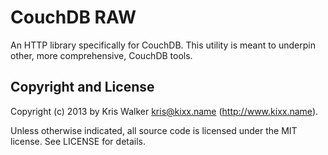 CouchDB RAW
===========
An HTTP library specifically for CouchDB. This utility is meant to underpin
other, more comprehensive, CouchDB tools.

Copyright and License
---------------------
Copyright (c) 2013 by Kris Walker <kris@kixx.name> (http://www.kixx.name).

Unless otherwise indicated, all source code is licensed under the MIT license.
See LICENSE for details.
